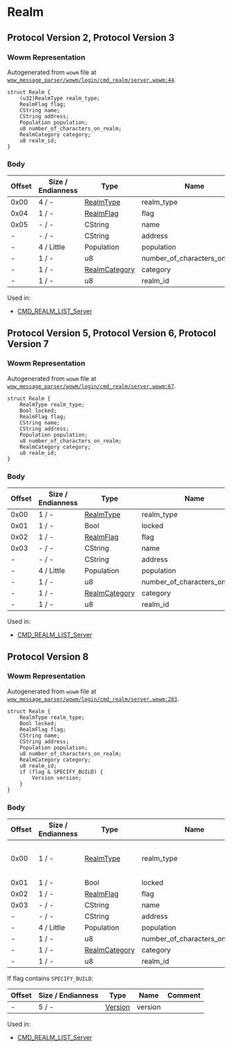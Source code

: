 # Realm

## Protocol Version 2, Protocol Version 3

### Wowm Representation

Autogenerated from `wowm` file at [`wow_message_parser/wowm/login/cmd_realm/server.wowm:44`](https://github.com/gtker/wow_messages/tree/main/wow_message_parser/wowm/login/cmd_realm/server.wowm#L44).
```rust,ignore
struct Realm {
    (u32)RealmType realm_type;
    RealmFlag flag;
    CString name;
    CString address;
    Population population;
    u8 number_of_characters_on_realm;
    RealmCategory category;
    u8 realm_id;
}
```
### Body

| Offset | Size / Endianness | Type | Name | Comment |
| ------ | ----------------- | ---- | ---- | ------- |
| 0x00 | 4 / - | [RealmType](realmtype.md) | realm_type |  |
| 0x04 | 1 / - | [RealmFlag](realmflag.md) | flag |  |
| 0x05 | - / - | CString | name |  |
| - | - / - | CString | address |  |
| - | 4 / Little | Population | population |  |
| - | 1 / - | u8 | number_of_characters_on_realm |  |
| - | 1 / - | [RealmCategory](realmcategory.md) | category |  |
| - | 1 / - | u8 | realm_id |  |


Used in:
* [CMD_REALM_LIST_Server](cmd_realm_list_server.md)

## Protocol Version 5, Protocol Version 6, Protocol Version 7

### Wowm Representation

Autogenerated from `wowm` file at [`wow_message_parser/wowm/login/cmd_realm/server.wowm:67`](https://github.com/gtker/wow_messages/tree/main/wow_message_parser/wowm/login/cmd_realm/server.wowm#L67).
```rust,ignore
struct Realm {
    RealmType realm_type;
    Bool locked;
    RealmFlag flag;
    CString name;
    CString address;
    Population population;
    u8 number_of_characters_on_realm;
    RealmCategory category;
    u8 realm_id;
}
```
### Body

| Offset | Size / Endianness | Type | Name | Comment |
| ------ | ----------------- | ---- | ---- | ------- |
| 0x00 | 1 / - | [RealmType](realmtype.md) | realm_type |  |
| 0x01 | 1 / - | Bool | locked |  |
| 0x02 | 1 / - | [RealmFlag](realmflag.md) | flag |  |
| 0x03 | - / - | CString | name |  |
| - | - / - | CString | address |  |
| - | 4 / Little | Population | population |  |
| - | 1 / - | u8 | number_of_characters_on_realm |  |
| - | 1 / - | [RealmCategory](realmcategory.md) | category |  |
| - | 1 / - | u8 | realm_id |  |


Used in:
* [CMD_REALM_LIST_Server](cmd_realm_list_server.md)

## Protocol Version 8

### Wowm Representation

Autogenerated from `wowm` file at [`wow_message_parser/wowm/login/cmd_realm/server.wowm:283`](https://github.com/gtker/wow_messages/tree/main/wow_message_parser/wowm/login/cmd_realm/server.wowm#L283).
```rust,ignore
struct Realm {
    RealmType realm_type;
    Bool locked;
    RealmFlag flag;
    CString name;
    CString address;
    Population population;
    u8 number_of_characters_on_realm;
    RealmCategory category;
    u8 realm_id;
    if (flag & SPECIFY_BUILD) {
        Version version;
    }
}
```
### Body

| Offset | Size / Endianness | Type | Name | Comment |
| ------ | ----------------- | ---- | ---- | ------- |
| 0x00 | 1 / - | [RealmType](realmtype.md) | realm_type | vmangos: this is the second column in Cfg_Configs.dbc |
| 0x01 | 1 / - | Bool | locked |  |
| 0x02 | 1 / - | [RealmFlag](realmflag.md) | flag |  |
| 0x03 | - / - | CString | name |  |
| - | - / - | CString | address |  |
| - | 4 / Little | Population | population |  |
| - | 1 / - | u8 | number_of_characters_on_realm |  |
| - | 1 / - | [RealmCategory](realmcategory.md) | category |  |
| - | 1 / - | u8 | realm_id |  |

If flag contains `SPECIFY_BUILD`:

| Offset | Size / Endianness | Type | Name | Comment |
| ------ | ----------------- | ---- | ---- | ------- |
| - | 5 / - | [Version](version.md) | version |  |


Used in:
* [CMD_REALM_LIST_Server](cmd_realm_list_server.md)

